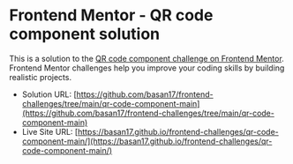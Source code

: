 # Frontend Mentor - QR code component solution

This is a solution to the [QR code component challenge on Frontend Mentor](https://www.frontendmentor.io/challenges/qr-code-component-iux_sIO_H). Frontend Mentor challenges help you improve your coding skills by building realistic projects. 

- Solution URL: [https://github.com/basan17/frontend-challenges/tree/main/qr-code-component-main](https://github.com/basan17/frontend-challenges/tree/main/qr-code-component-main)
- Live Site URL: [https://basan17.github.io/frontend-challenges/qr-code-component-main/](https://basan17.github.io/frontend-challenges/qr-code-component-main/)
